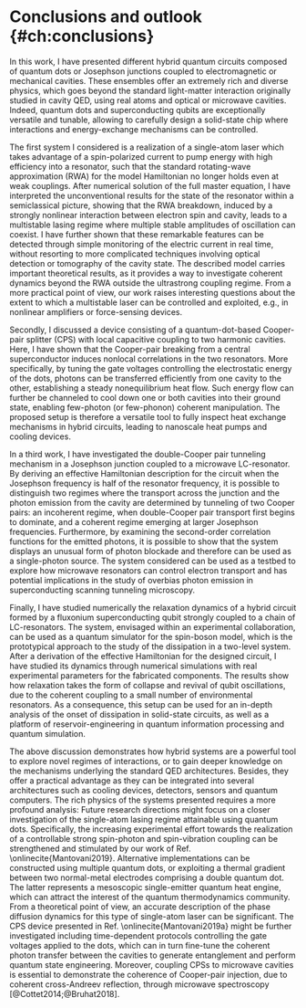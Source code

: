 # Conclusions and outlook {#ch:conclusions}

In this work, I have presented different hybrid quantum circuits composed of quantum dots
or Josephson junctions coupled to electromagnetic or mechanical cavities. 
These ensembles offer an extremely rich and diverse physics, which goes 
beyond the standard light-matter interaction originally studied in cavity QED,
using real atoms and optical or microwave cavities. Indeed, quantum dots and
superconducting qubits are exceptionally versatile and tunable, allowing to
carefully design a solid-state chip where interactions and energy-exchange
mechanisms can be controlled.

The first system I considered is a realization of a single-atom laser
which takes advantage of a spin-polarized current to pump energy with high
efficiency into a
resonator, such that the standard rotating-wave
approximation (RWA) for the model Hamiltonian no longer holds even at weak couplings. After
numerical solution of the full master equation, I have interpreted the unconventional
results for the state of the resonator within a semiclassical picture, showing that
the RWA breakdown, induced by a strongly nonlinear interaction between electron
spin and cavity, leads to a multistable lasing regime where multiple stable
amplitudes of oscillation can coexist. I have further shown that these remarkable
features can be detected through simple monitoring of the electric current in
real time, without resorting to more complicated techniques involving optical
detection or tomography of the cavity state. The described model carries
important theoretical results, as it provides a way to investigate coherent dynamics beyond
the RWA outside the ultrastrong coupling regime. From a more practical point of view, our
work raises interesting questions about the extent
to which a multistable laser can be controlled
and exploited, e.g., in nonlinear amplifiers or force-sensing
devices.

Secondly, I discussed a device consisting of a quantum-dot-based Cooper-pair
splitter (CPS) with local capacitive coupling to two harmonic cavities. Here, I have
shown that the
Cooper-pair breaking from a central superconductor induces nonlocal correlations
in the two resonators. More specifically, by tuning the gate voltages
controlling the electrostatic energy of the dots, photons can be transferred efficiently from one
cavity to the other, establishing a steady nonequilibrium heat flow. Such energy
flow can further be channeled to cool down one or both cavities into their
ground state, enabling few-photon (or few-phonon) coherent manipulation. The
proposed setup is therefore a versatile tool to fully
inspect heat exchange mechanisms in hybrid circuits, leading to nanoscale heat
pumps and cooling devices.

In a third work, I have investigated the double-Cooper pair tunneling mechanism in a Josephson
junction coupled to a microwave LC-resonator. By deriving
an effective Hamiltonian description for the circuit when the Josephson frequency is
half of the resonator frequency, it is possible to distinguish two regimes
where the transport across the junction and the photon emission from the cavity
are determined by tunneling of two Cooper pairs: an incoherent regime, when
double-Cooper pair transport first begins to dominate, and a coherent regime
emerging at larger Josephson frequencies. Furthermore, by examining the second-order
correlation functions for the emitted photons, it is possible to show that the
system displays an unusual form of photon blockade and therefore can be used as
a single-photon source. The system considered can be used as a testbed to
explore how microwave resonators can control electron transport and has
potential implications in the study of overbias photon emission in
superconducting scanning tunneling microscopy.

Finally, I have studied numerically the relaxation dynamics of a hybrid circuit
formed by a fluxonium superconducting qubit strongly coupled to a chain of
LC-resonators. The system, envisaged within an experimental collaboration, can
be
used as a quantum simulator for the spin-boson model, which is the prototypical approach
to the study of the dissipation in a two-level system. After a derivation of the
effective Hamiltonian for the designed circuit, I have studied its dynamics
through numerical simulations with real experimental parameters for the
fabricated components. The results show how relaxation takes the form of
collapse and revival of qubit oscillations, due to the coherent coupling to a small number of environmental resonators. As a consequence, this setup can be used
for an in-depth analysis of the onset of dissipation in solid-state circuits, as
well as a platform of reservoir-engineering in quantum information processing
and quantum simulation.

The above discussion demonstrates how hybrid systems are a powerful tool to
explore novel regimes of interactions, or to gain deeper knowledge on the
mechanisms underlying the standard QED architectures. Besides, they offer a
practical advantage as they can be integrated into several architectures such as
cooling devices, detectors, sensors and quantum computers. The rich physics of
the systems presented requires a more profound analysis: Future research directions might focus on a closer investigation of the single-atom
lasing regime attainable using quantum dots. Specifically, the increasing
experimental effort
towards the realization of a controllable strong spin-photon and spin-vibration
coupling can be strengthened and stimulated by our work of Ref.
\onlinecite{Mantovani2019}. Alternative implementations can
be constructed using multiple quantum dots, or exploiting a thermal gradient
between two normal-metal electrodes comprising a double quantum dot. The latter
represents a mesoscopic single-emitter quantum heat engine, which can attract
the interest of the
quantum thermodynamics community. From a theoretical point of
view, an accurate description of the phase diffusion dynamics for this type of
single-atom laser can be significant. 
The CPS device presented in Ref. \onlinecite{Mantovani2019a} might be further
investigated including time-dependent protocols controlling the gate voltages
applied to the dots, which can in turn fine-tune the coherent photon transfer between the
cavities to generate entanglement and perform quantum state engineering.
Moreover, coupling CPSs to microwave cavities is essential to demonstrate
the coherence of Cooper-pair injection, due to coherent cross-Andreev
reflection, through microwave spectroscopy [@Cottet2014;@Bruhat2018].
